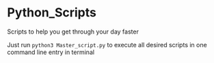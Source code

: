 # Python_Scripts
Scripts to help you get through your day faster

Just run `python3 Master_script.py` to execute all desired scripts in one 
command line entry in terminal
